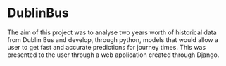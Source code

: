 # DublinBus
The aim of this project was to analyse two years worth of historical data from Dublin Bus and develop, through python, models that would allow a user to get fast and accurate predictions for journey times. This was presented to the user through a web application created through Django.
